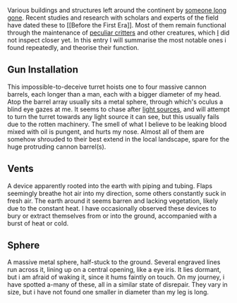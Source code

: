Various buildings and structures left around the continent by [someone long gone](The%20Lavish%20Empire.md). 
Recent studies and research with scholars and experts of the field have dated these to [[Before the First Era]]. 
Most of them remain functional through the maintenance of [peculiar critters](Pseudoneo) and other creatures, which [I](Kookie,%20Mage) did not inspect closer yet. 
In this entry I will summarise the most notable ones i found repeatedly, and theorise their function. 
## Gun Installation
This impossible-to-deceive turret hoists one to four massive cannon barrels, each longer than a man, each with a bigger diameter of my head. 
Atop the barrel array usually sits a metal sphere, through which's oculus a blind eye gazes at me.
It seems to chase after [light sources](Flare), and will attempt to turn the turret towards any light source it can see, but this usually fails due to the rotten machinery.
The smell of what I believe to be leaking blood mixed with oil is pungent, and hurts my nose. 
Almost all of them are somehow shrouded to their best extend in the local landscape, spare for the huge protruding cannon barrel(s).
## Vents
A device apparently rooted into the earth with piping and tubing. Flaps seemingly breathe hot air into my direction, some others constantly suck in fresh air. The earth around it seems barren and lacking vegetation, likely due to the constant heat. 
I have occasionally observed these devices to bury or extract themselves from or into the ground, accompanied with a burst of heat or cold. 
## Sphere
A massive metal sphere, half-stuck to the ground. Several engraved lines run across it, lining up on a central opening, like a eye iris. It lies dormant, but i am afraid of waking it, since it hums faintly on touch.
On my journey, i have spotted a-many of these, all in a similar state of disrepair. 
They vary in size, but i have not found one smaller in diameter than my leg is long. 